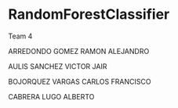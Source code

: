 # RandomForestClassifier
Team 4

ARREDONDO GOMEZ RAMON ALEJANDRO

AULIS SANCHEZ VICTOR JAIR

BOJORQUEZ VARGAS CARLOS FRANCISCO

CABRERA LUGO ALBERTO
